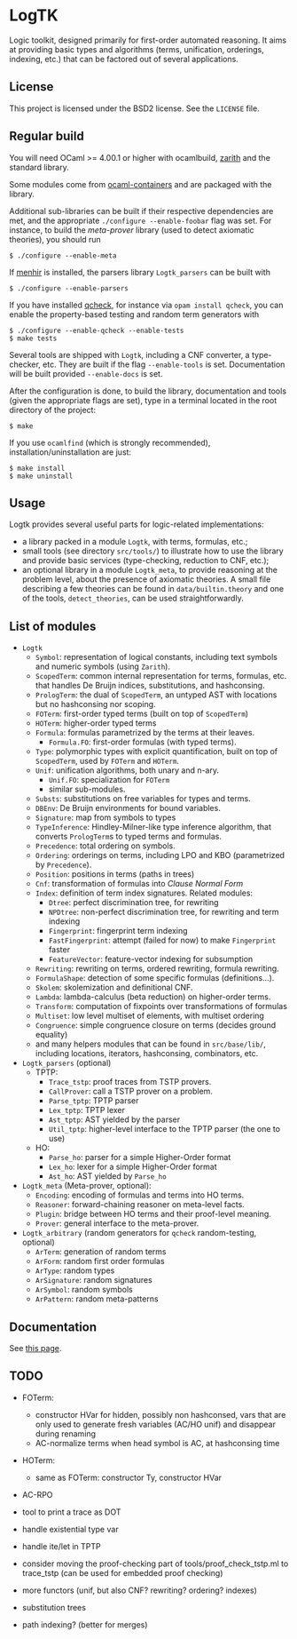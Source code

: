 # LogTK

Logic toolkit, designed primarily for first-order automated reasoning. It aims
at providing basic types and algorithms (terms, unification, orderings,
indexing, etc.) that can be factored out of several applications.

## License

This project is licensed under the BSD2 license. See the `LICENSE` file.

## Regular build

You will need OCaml >= 4.00.1 or higher with ocamlbuild,
[zarith](https://forge.ocamlcore.org/projects/zarith/)
and the standard library.

Some modules come from
[ocaml-containers](https://github.com/c-cube/ocaml-containers/) and are packaged with
the library.

Additional sub-libraries can be built if their respective dependencies
are met, and the appropriate `./configure --enable-foobar` flag was set.
For instance, to build the *meta-prover* library (used to detect axiomatic
theories), you should run

    $ ./configure --enable-meta

If [menhir](http://cristal.inria.fr/~fpottier/menhir/) is installed, the
parsers library `Logtk_parsers` can be built with

    $ ./configure --enable-parsers

If you have installed [qcheck](https://github.com/c-cube/qcheck/), for instance
via `opam install qcheck`, you can enable the property-based testing and
random term generators with

    $ ./configure --enable-qcheck --enable-tests
    $ make tests

Several tools are shipped with `Logtk`, including a CNF converter, a type-checker,
etc. They are built if the flag `--enable-tools` is set. Documentation
will be built provided `--enable-docs` is set.

After the configuration is done, to build the library, documentation and tools
(given the appropriate flags are set), type in a terminal located in the root
directory of the project:

    $ make

If you use `ocamlfind` (which is strongly recommended),
installation/uninstallation are just:

    $ make install
    $ make uninstall

## Usage

Logtk provides several useful parts for logic-related implementations:

- a library packed in a module `Logtk`, with terms, formulas, etc.;
- small tools (see directory `src/tools/`) to illustrate how to use the library
    and provide basic services (type-checking, reduction to CNF, etc.);
- an optional library in a module `Logtk_meta`,
    to provide reasoning at the problem level, about the presence of axiomatic
    theories. A small file describing a few theories can be found in
    `data/builtin.theory` and one of the tools, `detect_theories`, can be
    used straightforwardly.

## List of modules

- `Logtk`
    - `Symbol`: representation of logical constants, including text symbols
        and numeric symbols (using `Zarith`).
    - `ScopedTerm`: common internal representation for terms, formulas, etc.
        that handles De Bruijn indices, substitutions, and hashconsing.
    - `PrologTerm`: the dual of `ScopedTerm`, an untyped AST with locations
        but no hashconsing nor scoping.
    - `FOTerm`: first-order typed terms (built on top of `ScopedTerm`)
    - `HOTerm`: higher-order typed terms
    - `Formula`: formulas parametrized by the terms at their leaves.
        - `Formula.FO`: first-order formulas (with typed terms).
    - `Type`: polymorphic types with explicit quantification, built on
        top of `ScopedTerm`, used by `FOTerm` and `HOTerm`.
    - `Unif`: unification algorithms, both unary and n-ary.
        - `Unif.FO`: specialization for `FOTerm`
        - similar sub-modules.
    - `Substs`: substitutions on free variables for types and terms.
    - `DBEnv`: De Bruijn environments for bound variables.
    - `Signature`: map from symbols to types
    - `TypeInference`: Hindley-Milner-like type inference algorithm,
        that converts `PrologTerm`s to typed terms and formulas.
    - `Precedence`: total ordering on symbols.
    - `Ordering`: orderings on terms, including LPO and KBO (parametrized
        by `Precedence`).
    - `Position`: positions in terms (paths in trees)
    - `Cnf`: transformation of formulas into *Clause Normal Form*
    - `Index`: definition of term index signatures. Related modules:
        - `Dtree`: perfect discrimination tree, for rewriting
        - `NPDtree`: non-perfect discrimination tree, for rewriting and term indexing
        - `Fingerprint`: fingerprint term indexing
        - `FastFingerprint`: attempt (failed for now) to make `Fingerprint` faster
        - `FeatureVector`: feature-vector indexing for subsumption
    - `Rewriting`: rewriting on terms, ordered rewriting, formula rewriting.
    - `FormulaShape`: detection of some specific formulas (definitions...).
    - `Skolem`: skolemization and definitional CNF.
    - `Lambda`: lambda-calculus (beta reduction) on higher-order terms.
    - `Transform`: computation of fixpoints over transformations of formulas
    - `Multiset`: low level multiset of elements, with multiset ordering
    - `Congruence`: simple congruence closure on terms (decides ground equality)
    - and many helpers modules that can be found in `src/base/lib/`, including
        locations, iterators, hashconsing, combinators, etc.
- `Logtk_parsers` (optional)
    * TPTP:
        - `Trace_tstp`: proof traces from TSTP provers.
        - `CallProver`: call a TSTP prover on a problem.
        - `Parse_tptp`: TPTP parser
        - `Lex_tptp`: TPTP lexer
        - `Ast_tptp`: AST yielded by the parser
        - `Util_tptp`: higher-level interface to the TPTP parser (the one to use)
    * HO:
        - `Parse_ho`: parser for a simple Higher-Order format
        - `Lex_ho`: lexer for a simple Higher-Order format
        - `Ast_ho`: AST yielded by `Parse_ho`
- `Logtk_meta` (Meta-prover, optional):
    - `Encoding`: encoding of formulas and terms into HO terms.
    - `Reasoner`: forward-chaining reasoner on meta-level facts.
    - `Plugin`: bridge between HO terms and their proof-level meaning.
    - `Prover`: general interface to the meta-prover.
- `Logtk_arbitrary` (random generators for `qcheck` random-testing, optional)
    - `ArTerm`: generation of random terms
    - `ArForm`: random first order formulas
    - `ArType`: random types
    - `ArSignature`: random signatures
    - `ArSymbol`: random symbols
    - `ArPattern`: random meta-patterns

## Documentation

See [this page](http://cedeela.fr/~simon/software/logtk/).

## TODO

- FOTerm:
    - constructor HVar for hidden, possibly non hashconsed, vars that are only
        used to generate fresh variables (AC/HO unif) and disappear
        during renaming
    - AC-normalize terms when head symbol is AC, at hashconsing time
- HOTerm:
    - same as FOTerm: constructor Ty, constructor HVar
- AC-RPO

- tool to print a trace as DOT
- handle existential type var
- handle ite/let in TPTP

- consider moving the proof-checking part of tools/proof_check_tstp.ml
    to trace_tstp (can be used for embedded proof checking)

- more functors (unif, but also CNF? rewriting? ordering? indexes)

- substitution trees
- path indexing? (better for merges)


